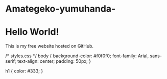 # Amategeko-yumuhanda-<!DOCTYPE html>
<html>
<head>
  <title>My Free Website</title>
  <link rel="stylesheet" href="style.css">
</head>
<body>
  <h1>Hello World!</h1>
  <p>This is my free website hosted on GitHub.</p>
</body>
</html>/* styles.css */
body {
  background-color: #f0f0f0;
  font-family: Arial, sans-serif;
  text-align: center;
  padding: 50px;
}

h1 {
  color: #333;
}
